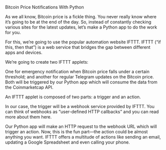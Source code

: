 Bitcoin Price Notifications With Python

As we all know, Bitcoin price is a fickle thing. You never really know where it’s going to be at the end of the day. So, instead of constantly checking various sites for the latest updates, let’s make a Python app to do the work for you.

For this, we’re going to use the popular automation website IFTTT. IFTTT (“if this, then that”) is a web service that bridges the gap between different apps and devices.

We’re going to create two IFTTT applets:

One for emergency notification when Bitcoin price falls under a certain threshold; and
another for regular Telegram updates on the Bitcoin price.
Both will be triggered by our Python app which will consume the data from the Coinmarketcap API.

An IFTTT applet is composed of two parts: a trigger and an action.

In our case, the trigger will be a webhook service provided by IFTTT. You can think of webhooks as “user-defined HTTP callbacks” and you can read more about them here.

Our Python app will make an HTTP request to the webhook URL which will trigger an action. Now, this is the fun part—the action could be almost anything you want. IFTTT offers a multitude of actions like sending an email, updating a Google Spreadsheet and even calling your phone.
